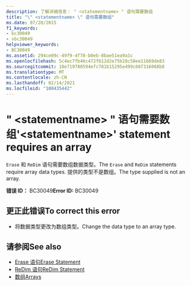```yaml
---
description: 了解详细信息： " <statementname> " 语句需要数组
title: "\" <statementname> \" 语句需要数组"
ms.date: 07/20/2015
f1_keywords:
- bc30049
- vbc30049
helpviewer_keywords:
- BC30049
ms.assetid: 294ce09c-49f9-4f78-b0eb-8bae51ea9a1c
ms.openlocfilehash: 5c4ec7fb46c472f612d2e75b28c58ee11669de83
ms.sourcegitcommit: 10e719780594efc781b15295e499c66f316068b8
ms.translationtype: MT
ms.contentlocale: zh-CN
ms.lasthandoff: 02/14/2021
ms.locfileid: "100435442"
---
```

# <a name="statementname-statement-requires-an-array"></a><span data-ttu-id="86f35-103">" \<statementname> " 语句需要数组</span><span class="sxs-lookup"><span data-stu-id="86f35-103">'\<statementname>' statement requires an array</span></span>

<span data-ttu-id="86f35-104">`Erase` 和 `ReDim` 语句需要数组数据类型。</span><span class="sxs-lookup"><span data-stu-id="86f35-104">The `Erase` and `ReDim` statements require array data types.</span></span> <span data-ttu-id="86f35-105">提供的类型不是数组。</span><span class="sxs-lookup"><span data-stu-id="86f35-105">The type supplied is not an array.</span></span>  
  
 <span data-ttu-id="86f35-106">**错误 ID：** BC30049</span><span class="sxs-lookup"><span data-stu-id="86f35-106">**Error ID:** BC30049</span></span>  
  
## <a name="to-correct-this-error"></a><span data-ttu-id="86f35-107">更正此错误</span><span class="sxs-lookup"><span data-stu-id="86f35-107">To correct this error</span></span>  
  
- <span data-ttu-id="86f35-108">将数据类型更改为数组类型。</span><span class="sxs-lookup"><span data-stu-id="86f35-108">Change the data type to an array type.</span></span>  
  
## <a name="see-also"></a><span data-ttu-id="86f35-109">请参阅</span><span class="sxs-lookup"><span data-stu-id="86f35-109">See also</span></span>

- [<span data-ttu-id="86f35-110">Erase 语句</span><span class="sxs-lookup"><span data-stu-id="86f35-110">Erase Statement</span></span>](../language-reference/statements/erase-statement.md)
- [<span data-ttu-id="86f35-111">ReDim 语句</span><span class="sxs-lookup"><span data-stu-id="86f35-111">ReDim Statement</span></span>](../language-reference/statements/redim-statement.md)
- [<span data-ttu-id="86f35-112">数组</span><span class="sxs-lookup"><span data-stu-id="86f35-112">Arrays</span></span>](../programming-guide/language-features/arrays/index.md)
